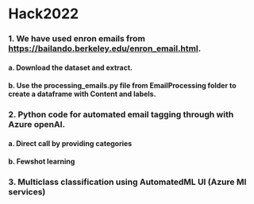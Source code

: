 # Hack2022



### 1. We have used enron emails from https://bailando.berkeley.edu/enron_email.html.

 #### a. Download the dataset and extract.
  
 #### b. Use the processing_emails.py file from EmailProcessing folder to create a dataframe with Content and labels.
  
### 2. Python code for automated email tagging through with Azure openAI.

  #### a. Direct call by providing categories
  
  #### b. Fewshot learning
  
### 3. Multiclass classification using AutomatedML UI (Azure Ml services)

  
